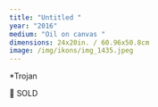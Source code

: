 ```yaml
---
title: "Untitled "
year: "2016"
medium: "Oil on canvas "
dimensions: 24x20in. / 60.96x50.8cm
image: /img/ikons/img_1435.jpeg
---
```

*Trojan

🔴 SOLD
